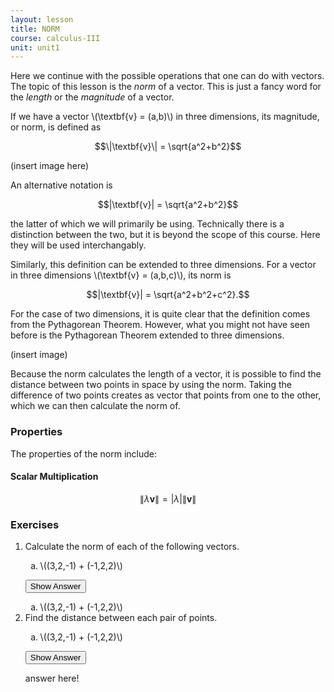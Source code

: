 ```yaml
---
layout: lesson
title: NORM
course: calculus-III
unit: unit1
---
```


Here we continue with the possible operations that one can do with vectors. The topic of this lesson is the *norm* of a vector. This is just a fancy word for the *length* or the *magnitude* of a vector. 

If we have a vector \\(\textbf{v} = (a,b)\\) in three dimensions, its magnitude, or norm, is defined as 

$$\|\textbf{v}\| = \sqrt{a^2+b^2}$$

(insert image here)

An alternative notation is 

$$|\textbf{v}| = \sqrt{a^2+b^2}$$

the latter of which we will primarily be using. Technically there is a distinction between the two, but it is beyond the scope of this course. Here they will be used interchangably. 

Similarly, this definition can be extended to three dimensions. For a vector in three dimensions \\(\textbf{v} = (a,b,c)\\), its norm is 

$$|\textbf{v}| = \sqrt{a^2+b^2+c^2}.$$

For the case of two dimensions, it is quite clear that the definition comes from the Pythagorean Theorem. However, what you might not have seen before is the Pythagorean Theorem extended to three dimensions. 

(insert image)

Because the norm calculates the length of a vector, it is possible to find the distance between two points in space by using the norm. Taking the difference of two points creates as vector that points from one to the other, which we can then calculate the norm of. 

### Properties
The properties of the norm include:

#### Scalar Multiplication
$$\|\lambda\textbf{v}\| = |\lambda|\|\textbf{v}\| $$

### Exercises

<ol>
<li> <div> Calculate the norm of each of the following vectors.
<ol type = "a">
<li> \((3,2,-1) + (-1,2,2)\)</li>
</ol>
</div>

<button onclick="myFunction('answer1')" class="answerButton">Show Answer</button>
<div  id="answer1" class="answer">
<ol type = "a">
<li> \((3,2,-1) + (-1,2,2)\)</li>
</ol>
</div> </li>

<li> <div> Find the distance between each pair of points. 
<ol type = "a">
<li> \((3,2,-1) + (-1,2,2)\)</li>
</ol>
</div>

<button onclick="myFunction('answer2')" class="answerButton">Show Answer</button>
<div  id="answer2" class="answer">
answer here!
</div> </li>
</ol>
